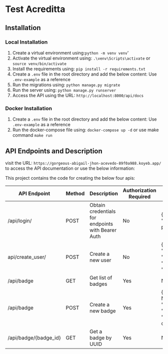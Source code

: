 # Test Acreditta

## Installation

### Local Installation

1. Create a virtual environment using:`python -m venv venv`'
2. Activate the virtual environment using: `.\venv\Scripts\activate` or `source venv/bin/activate`
3. Install the requirements using: `pip install -r requirements.txt`
4. Create a `.env` file in the root directory and add the below content: Use `.env-example` as a reference
5. Run the migrations using: `python manage.py migrate`
6. Run the server using: `python manage.py runserver`
7. Access the API using the URL: `http://localhost:8000/api/docs`

### Docker Installation

1. Create a `.env` file in the root directory and add the below content: Use `.env-example` as a reference
2. Run the docker-compose file using: `docker-compose up -d` or use make command `make run`

## API Endpoints and Description

visit the URL: `https://gorgeous-abigail-jhon-acevedo-89f0a988.koyeb.app/` to access the API documentation or use the
below information:

This project contains the code for creating the below four apis:

| API Endpoint          | Method | Description                                       | Authorization Required | Request Body                                                                                                 |
|-----------------------|--------|---------------------------------------------------|------------------------|--------------------------------------------------------------------------------------------------------------|
| /api/login/           | POST   | Obtain credentials for endpoints with Bearer Auth | No                     | {"email": "user@example.com", password:"password"}                                                           |
| api/create_user/      | POST   | Create a new user                                 | No                     | {"email": "user@example.com", "password": "Password.1","name": "name"}                                       |
| /api/badge            | GET    | Get list of badges                                | Yes                    | No                                                                                                           |
| /api/badge            | POST   | Create a new badge                                | Yes                    | {"name": "Badge Name", "description": "Badge Description", "image": "optional_imagen_file or upload image" } |
| /api/badge/{badge_id} | GET    | Get a badge by UUID                               | Yes                    | NO                                                                                                           |

